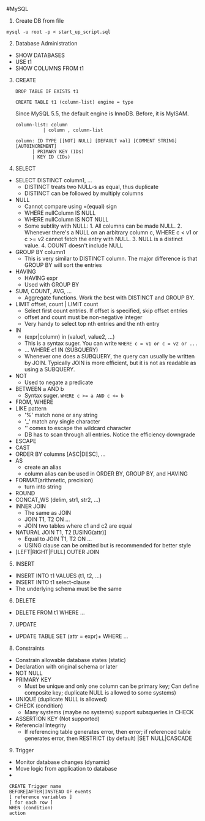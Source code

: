 #MySQL

1. Create DB from file
  ```
  mysql -u root -p < start_up_script.sql
  ```

2. Database Administration
 * SHOW DATABASES
 * USE t1
 * SHOW COLUMNS FROM t1
 
3. CREATE
   ``` 
   DROP TABLE IF EXISTS t1
   
   CREATE TABLE t1 (column-list) engine = type
   ```
   Since MySQL 5.5, the default engine is InnoDB. Before, it is MyISAM.
   ```
   column-list: column
             | column , column-list
   
   column: ID TYPE [[NOT] NULL] [DEFAULT val] [COMMENT STRING] [AUTOINCREMENT] 
         | PRIMARY KEY (IDs)
         | KEY ID (IDs)
   ```

4. SELECT
 * SELECT DISTINCT column1, ...
   * DISTINCT treats two NULL-s as equal, thus duplicate
   * DISTINCT can be followed by multiply columns
 * NULL
   * Cannot compare using =(equal) sign
   * WHERE nullColumn IS NULL
   * WHERE nullColumn IS NOT NULL
   * Some subtlity with NULL: 1. All columns can be made NULL. 2. Whenever there's a NULL on an arbitrary column c, WHERE c < v1 or c >= v2 cannot fetch the entry with NULL. 3. NULL is a distinct value. 4. COUNT doesn't include NULL
 * GROUP BY column1
   * This is very similar to DISTINCT column. The major difference is that GROUP BY will sort the entries
 * HAVING
   * HAVING expr 
   * Used with GROUP BY
 * SUM, COUNT, AVG, ...
   * Aggregate functions. Work the best with DISTINCT and GROUP BY.
 * LIMIT offset, count | LIMIT count
   * Select first count entries. If offset is specified, skip offset entries
   * offset and count must be non-negative integer
   * Very handy to select top nth entries and the nth entry
 * IN
   * (expr|column) in (value1, value2, ...)
   * This is a syntax suger. You can write ``` WHERE c = v1 or c = v2 or ... ```
   * ... WHERE c1 IN (SUBQUERY) 
   * Whenever one does a SUBQUERY, the query can usually be written by JOIN. Typically JOIN is more efficient, but it is not as readable as using a SUBQUERY.
 * NOT
   * Used to negate a predicate 
 * BETWEEN a AND b
   * Syntax suger. ``` WHERE c >= a AND c <= b ``` 
 * FROM, WHERE
 * LIKE pattern
    * '%' match none or any string
    * '_' match any single character
    * '\' comes to escape the wildcard character
    * DB has to scan through all entries. Notice the efficiency downgrade
 * ESCAPE
 * CAST
 * ORDER BY columns [ASC|DESC], ...
 * AS 
   * create an alias
   * column alias can be used in ORDER BY, GROUP BY, and HAVING
 * FORMAT(arithmetic, precision)
   * turn into string
 * ROUND
 * CONCAT_WS (delim, str1, str2, ...)
 * INNER JOIN 
   * The same as JOIN
   * JOIN T1, T2 ON ...
   * JOIN two tables where c1 and c2 are equal 
 * NATURAL JOIN T1, T2 [USING(attr)]
   * Equal to JOIN T1, T2 ON ...
   * USING clause can be omitted but is recommended for better style
 * [LEFT|RIGHT|FULL] OUTER JOIN  
 

5. INSERT
 * INSERT INTO t1 VALUES (t1, t2, ...)
 * INSERT INTO t1 select-clause
 * The underlying schema must be the same

6. DELETE
 * DELETE FROM t1 WHERE ...

7. UPDATE
 * UPDATE TABLE SET (attr = expr)+ WHERE ...
 
8. Constraints
 * Constrain allowable database states (static)
 * Declaration with original schema or later
 * NOT NULL
 * PRIMARY KEY 
   * Must be unique and only one column can be primary key; Can define composite key; duplicate NULL is allowed to some systems)
 * UNIQUE (duplicate NULL is allowed)
 * CHECK (condition)
   * Many systems (maybe no systems) support subsqueries in CHECK
 * ASSERTION KEY (Not supported)
 * Referencial Integrity
   * If referencing table generates error, then error; if referenced table generates error, then RESTRICT (by default) |SET NULL|CASCADE 

9. Trigger
 * Monitor database changes (dynamic)
 * Move logic from application to database
 * 
 ``` 
  CREATE Trigger name
  BEFORE|AFTER|INSTEAD OF events
  [ reference variables ]
  [ for each row ]
  WHEN (condition)
  action
  ```


